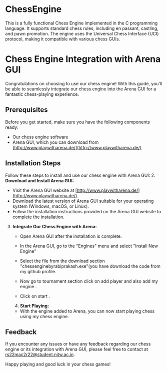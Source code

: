 # ChessEngine

This is a fully functional Chess Engine implemented in the C programming language. It supports standard chess rules, including en passant, castling, and pawn promotion. The engine uses the Universal Chess Interface (UCI) protocol, making it compatible with various chess GUIs.

# Chess Engine Integration with Arena GUI

Congratulations on choosing to use our chess engine! With this guide, you'll be able to seamlessly integrate our chess engine into the Arena GUI for a fantastic chess-playing experience.

## Prerequisites

Before you get started, make sure you have the following components ready:

- Our chess engine software
- Arena GUI, which you can download from [http://www.playwitharena.de/](http://www.playwitharena.de/)

## Installation Steps

Follow these steps to install and use our chess engine with Arena GUI:
2. **Download and Install Arena GUI:**

   - Visit the Arena GUI website at [http://www.playwitharena.de/](http://www.playwitharena.de/).
   - Download the latest version of Arena GUI suitable for your operating system (Windows, macOS, or Linux).
   - Follow the installation instructions provided on the Arena GUI website to complete the installation.
3. **Integrate Our Chess Engine with Arena:**

   - Open Arena GUI after the installation is complete.

   - In the Arena GUI, go to the "Engines" menu and select "Install New Engine"

   - Select the file from the download section "chessenginebyrabiprakash.exe"(you have download  the code  from my github profile.

   - Now go to tournament section click on add player and also add my engine .

   - Click on start .

   4. **Start Playing:**

   - With the engine added to Arena, you can now start playing chess using my chess engine.

## Feedback 

If you encounter any issues or have any feedback regarding our chess engine or its integration with Arena GUI, please feel free to contact at rs22mac2r22@student.nitw.ac.in.

Happy playing and good luck in your chess games!
